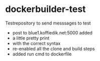 dockerbuilder-test
==================

Testrepository to send messsages to test

* post to blue1.koffiedik.net:5000 added
* a little pretty print
* with the correct syntax
* re-enabled all the clone and build steps
* added run cmd to dockerfile
